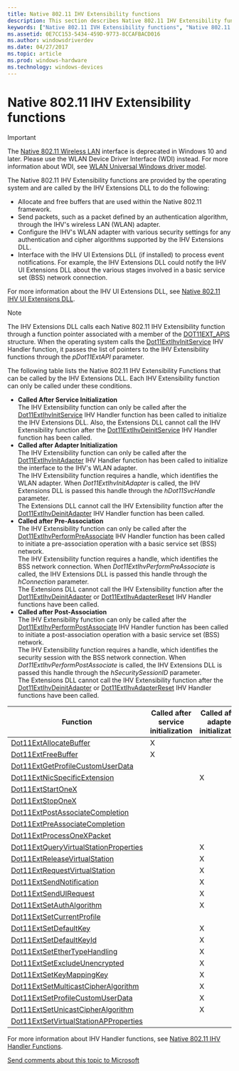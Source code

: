 ```yaml
---
title: Native 802.11 IHV Extensibility functions
description: This section describes Native 802.11 IHV Extensibility functions for the Native 802.11 IHV Extensions DLL
keywords: ["Native 802.11 IVH Extensibility functions", "Native 802.11 IHV Extensions DLL Extensibility Functions", "WDK Native 802.11 IVH Extensibility functions"]
ms.assetid: 0E7CC153-5434-459D-9773-8CCAFBACD016
ms.author: windowsdriverdev
ms.date: 04/27/2017
ms.topic: article
ms.prod: windows-hardware
ms.technology: windows-devices
---
```


# Native 802.11 IHV Extensibility functions

> [!IMPORTANT]
> The [Native 802.11 Wireless LAN](native-802-11-wireless-lan4.md) interface is deprecated in Windows 10 and later. Please use the WLAN Device Driver Interface (WDI) instead. For more information about WDI, see [WLAN Universal Windows driver model](wifi-universal-driver-model.md).

The Native 802.11 IHV Extensibility functions are provided by the operating system and are called by the IHV Extensions DLL to do the following:

- Allocate and free buffers that are used within the Native 802.11 framework.
- Send packets, such as a packet defined by an authentication algorithm, through the IHV's wireless LAN (WLAN) adapter.
- Configure the IHV's WLAN adapter with various security settings for any authentication and cipher algorithms supported by the IHV Extensions DLL.
- Interface with the IHV UI Extensions DLL (if installed) to process event notifications. For example, the IHV Extensions DLL could notify the IHV UI Extensions DLL about the various stages involved in a basic service set (BSS) network connection. 

For more information about the IHV UI Extensions DLL, see [Native 802.11 IHV UI Extensions DLL](native-802-11-ihv-ui-extensions-dll2.md).

> [!NOTE]
> The IHV Extensions DLL calls each Native 802.11 IHV Extensibility function through a function pointer associated with a member of the [DOT11EXT_APIS](https://msdn.microsoft.com/library/windows/hardware/ff547617) structure. When the operating system calls the [Dot11ExtIhvInitService](https://msdn.microsoft.com/library/windows/hardware/ff547470) IHV Handler function, it passes the list of pointers to the IHV Extensibility functions through the *pDot11ExtAPI* parameter.
 
The following table lists the Native 802.11 IHV Extensibility Functions that can be called by the IHV Extensions DLL. Each IHV Extensibility function can only be called under these conditions.


- **Called After Service Initialization**  
The IHV Extensibility function can only be called after the [Dot11ExtIhvInitService](https://msdn.microsoft.com/library/windows/hardware/ff547470) IHV Handler function has been called to initialize the IHV Extensions DLL. Also, the Extensions DLL cannot call the IHV Extensibility function after the [Dot11ExtIhvDeinitService](https://msdn.microsoft.com/library/windows/hardware/ff547457) IHV Handler function has been called.
- **Called after Adapter Initialization**  
The IHV Extensibility function can only be called after the [Dot11ExtIhvInitAdapter](https://msdn.microsoft.com/library/windows/hardware/ff547469) IHV Handler function has been called to initialize the interface to the IHV's WLAN adapter.  
The IHV Extensibility function requires a handle, which identifies the WLAN adapter. When *Dot11ExtIhvInitAdapter* is called, the IHV Extensions DLL is passed this handle through the *hDot11SvcHandle* parameter.  
The Extensions DLL cannot call the IHV Extensibility function after the [Dot11ExtIhvDeinitAdapter](https://msdn.microsoft.com/library/windows/hardware/ff547452) IHV Handler function has been called.
- **Called after Pre-Association**  
The IHV Extensibility function can only be called after the [Dot11ExtIhvPerformPreAssociate](https://msdn.microsoft.com/library/windows/hardware/ff547499) IHV Handler function has been called to initiate a pre-association operation with a basic service set (BSS) network.  
The IHV Extensibility function requires a handle, which identifies the BSS network connection. When *Dot11ExtIhvPerformPreAssociate* is called, the IHV Extensions DLL is passed this handle through the *hConnection* parameter.  
The Extensions DLL cannot call the IHV Extensibility function after the [Dot11ExtIhvDeinitAdapter](https://msdn.microsoft.com/library/windows/hardware/ff547452) or [Dot11ExtIhvAdapterReset](https://msdn.microsoft.com/library/windows/hardware/ff547434) IHV Handler functions have been called.
- **Called after Post-Association**  
The IHV Extensibility function can only be called after the [Dot11ExtIhvPerformPostAssociate](https://msdn.microsoft.com/library/windows/hardware/ff547492) IHV Handler function has been called to initiate a post-association operation with a basic service set (BSS) network.  
The IHV Extensibility function requires a handle, which identifies the security session with the BSS network connection. When *Dot11ExtIhvPerformPostAssociate* is called, the IHV Extensions DLL is passed this handle through the *hSecuritySessionID* parameter.  
The Extensions DLL cannot call the IHV Extensibility function after the [Dot11ExtIhvDeinitAdapter](https://msdn.microsoft.com/library/windows/hardware/ff547452) or [Dot11ExtIhvAdapterReset](https://msdn.microsoft.com/library/windows/hardware/ff547434) IHV Handler functions have been called.

| Function | Called after service initialization | Called after adapter initialization | Called after pre-association | Called after post-association |
| --- | --- | --- | --- | --- |
| [Dot11ExtAllocateBuffer](https://msdn.microsoft.com/library/windows/hardware/ff547419) | X |   |   |   |
| [Dot11ExtFreeBuffer](https://msdn.microsoft.com/library/windows/hardware/ff547422) | X |   |   |   |
| [Dot11ExtGetProfileCustomUserData](https://msdn.microsoft.com/library/windows/hardware/ff547430) |   |   | X |   | 
| [Dot11ExtNicSpecificExtension](https://msdn.microsoft.com/library/windows/hardware/ff547526) |   | X |   |   |
| [Dot11ExtStartOneX](https://msdn.microsoft.com/library/windows/hardware/ff547610) |   |   |   | X |
| [Dot11ExtStopOneX](https://msdn.microsoft.com/library/windows/hardware/ff547614) |   |   |   | X |
| [Dot11ExtPostAssociateCompletion](https://msdn.microsoft.com/library/windows/hardware/ff547530) |   |   |   | X |
| [Dot11ExtPreAssociateCompletion](https://msdn.microsoft.com/library/windows/hardware/ff547538) |   |   | X |   |
| [Dot11ExtProcessOneXPacket](https://msdn.microsoft.com/library/windows/hardware/ff547541) |   |   |   | X |
| [Dot11ExtQueryVirtualStationProperties](https://msdn.microsoft.com/library/windows/hardware/ff547544) |   | X |   |   |
| [Dot11ExtReleaseVirtualStation](https://msdn.microsoft.com/library/windows/hardware/ff547549) |   | X |   |   |
| [Dot11ExtRequestVirtualStation](https://msdn.microsoft.com/library/windows/hardware/ff547556) |   | X |   |   |
| [Dot11ExtSendNotification](https://msdn.microsoft.com/library/windows/hardware/ff547560) |   | X |   |   |
| [Dot11ExtSendUIRequest](https://msdn.microsoft.com/library/windows/hardware/ff547567) |   | X |   |   |
| [Dot11ExtSetAuthAlgorithm](https://msdn.microsoft.com/library/windows/hardware/ff547571) |   | X |   |   |
| [Dot11ExtSetCurrentProfile](https://msdn.microsoft.com/library/windows/hardware/ff547574) |   |   | X |   |
| [Dot11ExtSetDefaultKey](https://msdn.microsoft.com/library/windows/hardware/ff547578) |   | X |   |   |
| [Dot11ExtSetDefaultKeyId](https://msdn.microsoft.com/library/windows/hardware/ff547584)|   | X |   |   |
| [Dot11ExtSetEtherTypeHandling](https://msdn.microsoft.com/library/windows/hardware/ff547587) |   | X |   |   |
| [Dot11ExtSetExcludeUnencrypted](https://msdn.microsoft.com/library/windows/hardware/ff547589) |   | X |   |   |
| [Dot11ExtSetKeyMappingKey](https://msdn.microsoft.com/library/windows/hardware/ff547597) |   | X |   |   |
| [Dot11ExtSetMulticastCipherAlgorithm](https://msdn.microsoft.com/library/windows/hardware/ff547599) |   | X |   |   |
| [Dot11ExtSetProfileCustomUserData](https://msdn.microsoft.com/library/windows/hardware/ff547603) |   | X |   |   |
| [Dot11ExtSetUnicastCipherAlgorithm](https://msdn.microsoft.com/library/windows/hardware/ff547606) |   | X |   |   |
| [Dot11ExtSetVirtualStationAPProperties](https://msdn.microsoft.com/library/windows/hardware/ff547609) |   |   | X |   | 

For more information about IHV Handler functions, see [Native 802.11 IHV Handler Functions](native-802-11-ihv-handler-functions.md).


[Send comments about this topic to Microsoft](mailto:wsddocfb@microsoft.com?subject=Documentation%20feedback%20%5Bp_mb\p_mb%5D:%20Planning%20your%20APN%20database%20submission%20%20RELEASE:%20%281/18/2017%29&body=%0A%0APRIVACY%20STATEMENT%0A%0AWe%20use%20your%20feedback%20to%20improve%20the%20documentation.%20We%20don't%20use%20your%20email%20address%20for%20any%20other%20purpose,%20and%20we'll%20remove%20your%20email%20address%20from%20our%20system%20after%20the%20issue%20that%20you're%20reporting%20is%20fixed.%20While%20we're%20working%20to%20fix%20this%20issue,%20we%20might%20send%20you%20an%20email%20message%20to%20ask%20for%20more%20info.%20Later,%20we%20might%20also%20send%20you%20an%20email%20message%20to%20let%20you%20know%20that%20we've%20addressed%20your%20feedback.%0A%0AFor%20more%20info%20about%20Microsoft's%20privacy%20policy,%20see%20http://privacy.microsoft.com/default.aspx. "Send comments about this topic to Microsoft")